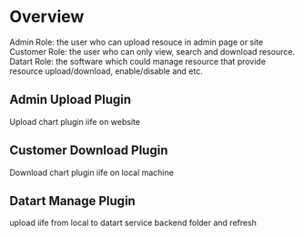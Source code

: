 # Overview

Admin Role: the user who can upload resouce in admin page or site
Customer Role: the user who can only view, search and download resource.  
Datart Role: the software which could manage resource that provide resource upload/download, enable/disable and etc.

## Admin Upload Plugin

Upload chart plugin iife on website

## Customer Download Plugin

Download chart plugin iife on local machine

## Datart Manage Plugin

upload iife from local to datart service backend folder and refresh
